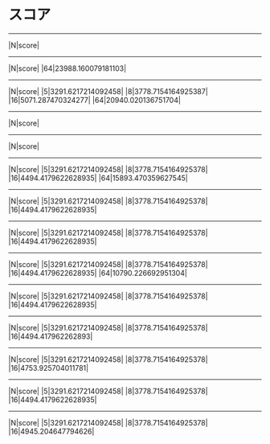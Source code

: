 # スコア
---
|N|score|

---
|N|score|
|64|23988.160079181103|

---
|N|score|
|5|3291.6217214092458|
|8|3778.7154164925387|
|16|5071.287470324277|
|64|20940.020136751704|

---
|N|score|

---
|N|score|

---
|N|score|
|5|3291.6217214092458|
|8|3778.7154164925378|
|16|4494.4179622628935|
|64|15893.470359627545|

---
|N|score|
|5|3291.6217214092458|
|8|3778.7154164925378|
|16|4494.4179622628935|

---
|N|score|
|5|3291.6217214092458|
|8|3778.7154164925378|
|16|4494.4179622628935|

---
|N|score|
|5|3291.6217214092458|
|8|3778.7154164925378|
|16|4494.4179622628935|
|64|10790.226692951304|

---
|N|score|
|5|3291.6217214092458|
|8|3778.7154164925378|
|16|4494.4179622628935|

---
|N|score|
|5|3291.6217214092458|
|8|3778.7154164925378|
|16|4494.417962262893|

---
|N|score|
|5|3291.6217214092458|
|8|3778.7154164925378|
|16|4753.925704011781|

---
|N|score|
|5|3291.6217214092458|
|8|3778.7154164925378|
|16|4494.4179622628935|

---
|N|score|
|5|3291.6217214092458|
|8|3778.7154164925378|
|16|4945.204647794626|
